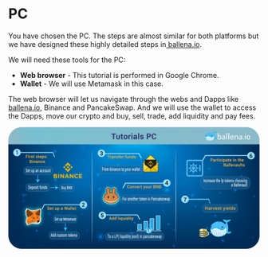# PC

You have chosen the PC. The steps are almost similar for both platforms but we have designed these highly detailed steps in[ ballena.io](https://ballena.io/).

We will need these tools for the PC:

* **Web browser** - This tutorial is performed in Google Chrome.
* **Wallet** - We will use Metamask in this case.



‌The web browser will let us navigate through the webs and Dapps like[ ballena.io](https://ballena.io/), Binance and PancakeSwap. And we will use the wallet to access the Dapps, move our crypto and buy, sell, trade, add liquidity and pay fees.

![](../../../.gitbook/assets/tutorials_pc_-_en.png)







